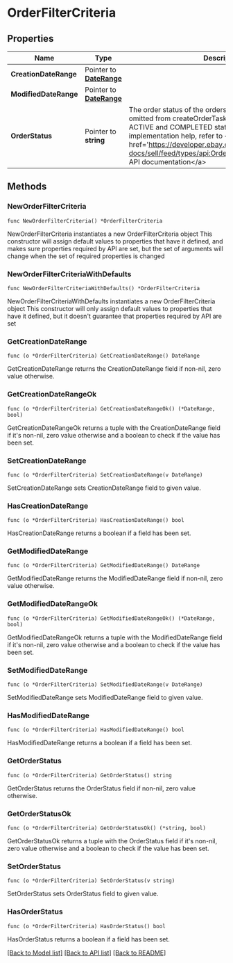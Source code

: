 # OrderFilterCriteria

## Properties

Name | Type | Description | Notes
------------ | ------------- | ------------- | -------------
**CreationDateRange** | Pointer to [**DateRange**](DateRange.md) |  | [optional] 
**ModifiedDateRange** | Pointer to [**DateRange**](DateRange.md) |  | [optional] 
**OrderStatus** | Pointer to **string** | The order status of the orders returned. If the filter is omitted from createOrderTask call, orders that are in both ACTIVE and COMPLETED states are returned. For implementation help, refer to &lt;a href&#x3D;&#39;https://developer.ebay.com/api-docs/sell/feed/types/api:OrderStatusEnum&#39;&gt;eBay API documentation&lt;/a&gt; | [optional] 

## Methods

### NewOrderFilterCriteria

`func NewOrderFilterCriteria() *OrderFilterCriteria`

NewOrderFilterCriteria instantiates a new OrderFilterCriteria object
This constructor will assign default values to properties that have it defined,
and makes sure properties required by API are set, but the set of arguments
will change when the set of required properties is changed

### NewOrderFilterCriteriaWithDefaults

`func NewOrderFilterCriteriaWithDefaults() *OrderFilterCriteria`

NewOrderFilterCriteriaWithDefaults instantiates a new OrderFilterCriteria object
This constructor will only assign default values to properties that have it defined,
but it doesn't guarantee that properties required by API are set

### GetCreationDateRange

`func (o *OrderFilterCriteria) GetCreationDateRange() DateRange`

GetCreationDateRange returns the CreationDateRange field if non-nil, zero value otherwise.

### GetCreationDateRangeOk

`func (o *OrderFilterCriteria) GetCreationDateRangeOk() (*DateRange, bool)`

GetCreationDateRangeOk returns a tuple with the CreationDateRange field if it's non-nil, zero value otherwise
and a boolean to check if the value has been set.

### SetCreationDateRange

`func (o *OrderFilterCriteria) SetCreationDateRange(v DateRange)`

SetCreationDateRange sets CreationDateRange field to given value.

### HasCreationDateRange

`func (o *OrderFilterCriteria) HasCreationDateRange() bool`

HasCreationDateRange returns a boolean if a field has been set.

### GetModifiedDateRange

`func (o *OrderFilterCriteria) GetModifiedDateRange() DateRange`

GetModifiedDateRange returns the ModifiedDateRange field if non-nil, zero value otherwise.

### GetModifiedDateRangeOk

`func (o *OrderFilterCriteria) GetModifiedDateRangeOk() (*DateRange, bool)`

GetModifiedDateRangeOk returns a tuple with the ModifiedDateRange field if it's non-nil, zero value otherwise
and a boolean to check if the value has been set.

### SetModifiedDateRange

`func (o *OrderFilterCriteria) SetModifiedDateRange(v DateRange)`

SetModifiedDateRange sets ModifiedDateRange field to given value.

### HasModifiedDateRange

`func (o *OrderFilterCriteria) HasModifiedDateRange() bool`

HasModifiedDateRange returns a boolean if a field has been set.

### GetOrderStatus

`func (o *OrderFilterCriteria) GetOrderStatus() string`

GetOrderStatus returns the OrderStatus field if non-nil, zero value otherwise.

### GetOrderStatusOk

`func (o *OrderFilterCriteria) GetOrderStatusOk() (*string, bool)`

GetOrderStatusOk returns a tuple with the OrderStatus field if it's non-nil, zero value otherwise
and a boolean to check if the value has been set.

### SetOrderStatus

`func (o *OrderFilterCriteria) SetOrderStatus(v string)`

SetOrderStatus sets OrderStatus field to given value.

### HasOrderStatus

`func (o *OrderFilterCriteria) HasOrderStatus() bool`

HasOrderStatus returns a boolean if a field has been set.


[[Back to Model list]](../README.md#documentation-for-models) [[Back to API list]](../README.md#documentation-for-api-endpoints) [[Back to README]](../README.md)


